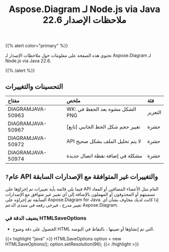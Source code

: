 ﻿---
title: Aspose.Diagram لـ Node.js via Java 22.6 ملاحظات الإصدار
type: docs
weight: 22
url: /ar/java/aspose-diagram-for-node-js-via-java-22-6-release-notes/
---
{{% alert color="primary" %}}

تحتوي هذه الصفحة على معلومات حول ملاحظات الإصدار لـ Aspose.Diagram لـ Node.js via Java 22.6.

{{% /alert %}}
## **التحسينات والتغييرات**  ##

|**مفتاح**|**ملخص**|**فئة**|
|:- |:- |:- |
|DIAGRAMJAVA-50963|WK: الشكل مشوه بعد الحفظ في PNG|التعزيز|
|DIAGRAMJAVA-50967|تغيير حجم شكل الخط الجانبي [تابع]|حشرة|
|DIAGRAMJAVA-50972|API لا يتم تحليل الملف بشكل صحيح|حشرة|
|DIAGRAMJAVA-50974|مشكلة في إضافة نقطة اتصال جديدة|حشرة|

## `?`**عام API والتغييرات غير المتوافقة مع الإصدارات السابقة**
فيما يلي قائمة بأية تغييرات تم إجراؤها على API العام مثل الأعضاء المضافين أو المعاد تسميتهم أو المحذوفون أو المهملون بالإضافة إلى أي تغيير غير متوافق مع الإصدارات السابقة تم إجراؤه على Aspose.Diagram for Java. إذا كانت لديك مخاوف بشأن أي تغيير مدرج ، فيرجى رفعه في منتدى الدعم Aspose.Diagram.

### **يضيف الدقة في HTMLSaveOptions**
- الحصول على دقة وضوح HTML التي تم إنشاؤها أو تعيينها ، بالنقاط في البوصة.

{{< highlight "java" >}}
HTMLSaveOptions option = new HTMLSaveOptions();
option.setResolution(96);
{{< /highlight >}}
